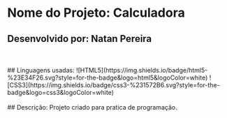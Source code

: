 # Nome do Projeto: Calculadora


## Desenvolvido por: Natan Pereira
<br>
<br>
## Linguagens usadas: 
![HTML5](https://img.shields.io/badge/html5-%23E34F26.svg?style=for-the-badge&logo=html5&logoColor=white)
![CSS3](https://img.shields.io/badge/css3-%231572B6.svg?style=for-the-badge&logo=css3&logoColor=white)  
<br>
<br>
## Descrição: 
Projeto criado para pratica de programação.
